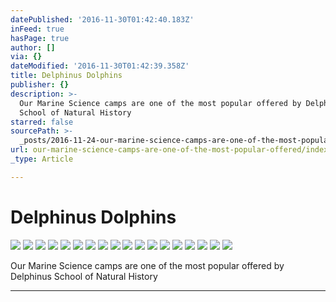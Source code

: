 ```yaml
---
datePublished: '2016-11-30T01:42:40.183Z'
inFeed: true
hasPage: true
author: []
via: {}
dateModified: '2016-11-30T01:42:39.358Z'
title: Delphinus Dolphins
publisher: {}
description: >-
  Our Marine Science camps are one of the most popular offered by Delphinus
  School of Natural History
starred: false
sourcePath: >-
  _posts/2016-11-24-our-marine-science-camps-are-one-of-the-most-popular-offered.md
url: our-marine-science-camps-are-one-of-the-most-popular-offered/index.html
_type: Article

---
```

# Delphinus Dolphins
![](https://the-grid-user-content.s3-us-west-2.amazonaws.com/434ed01b-5098-49f7-b4b5-13601a258d94.jpg)
![](https://the-grid-user-content.s3-us-west-2.amazonaws.com/a7c75e73-add6-4d43-bfcf-823b164d1ea9.jpg)
![](https://the-grid-user-content.s3-us-west-2.amazonaws.com/7d6c50ab-d422-4a78-b984-29a924ce6e17.jpg)
![](https://the-grid-user-content.s3-us-west-2.amazonaws.com/447e751c-d6dc-4f77-8fc2-7ee65f3fa0a6.jpg)
![](https://the-grid-user-content.s3-us-west-2.amazonaws.com/9dfb82dc-87ae-4356-a684-9495d29d2afb.jpg)
![](https://the-grid-user-content.s3-us-west-2.amazonaws.com/f9e77e35-e677-4d5a-a606-3ec8e44cdc44.jpg)
![](https://the-grid-user-content.s3-us-west-2.amazonaws.com/5ec7dc5f-eeaf-4b0c-b4e8-8cfbbd1b3417.jpg)
![](https://the-grid-user-content.s3-us-west-2.amazonaws.com/6f5e0c75-dd01-4b24-8794-9d02b3925381.jpg)
![](https://the-grid-user-content.s3-us-west-2.amazonaws.com/b175bb10-39d9-4ab2-be35-abbf3d35cc60.jpg)
![](https://the-grid-user-content.s3-us-west-2.amazonaws.com/fbd164c8-b7f7-47cd-831d-d62abe9aa7b2.jpg)
![](https://the-grid-user-content.s3-us-west-2.amazonaws.com/a9200f00-f559-42a6-bbac-b12b5a49660d.jpg)
![](https://the-grid-user-content.s3-us-west-2.amazonaws.com/db968689-f2c8-40c6-b1cd-6f42c79aa27a.jpg)
![](https://the-grid-user-content.s3-us-west-2.amazonaws.com/e80625d1-e965-4a2c-a529-3b6331329299.jpg)
![](https://the-grid-user-content.s3-us-west-2.amazonaws.com/179e7fa9-87af-4d63-a378-c30107571b52.jpg)
![](https://the-grid-user-content.s3-us-west-2.amazonaws.com/061e59f2-f9d5-4604-932e-25c7848dba75.jpg)
![](https://the-grid-user-content.s3-us-west-2.amazonaws.com/3c8bfc2c-ed01-49d2-9a38-82191509b955.jpg)
![](https://the-grid-user-content.s3-us-west-2.amazonaws.com/d67f215b-8ba5-467e-ab2b-b6569a5bbe1a.jpg)
![](https://the-grid-user-content.s3-us-west-2.amazonaws.com/16aecebf-bfc6-4a9d-a851-5014a7d48aad.jpg)

Our Marine Science camps are one of the most popular offered by Delphinus School of Natural History

---